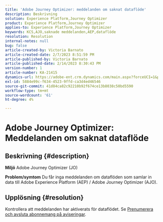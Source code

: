 ```yaml
---
title: 'Adobe Journey Optimizer: meddelanden om saknat dataflöde'
description: Beskrivning
solution: Experience Platform,Journey Optimizer
product: Experience Platform,Journey Optimizer
applies-to: Experience Platform,Journey Optimizer
keywords: KCS,AJO,saknade meddelanden,AEP,dataflöde
resolution: Resolution
internal-notes: null
bug: false
article-created-by: Victoria Barnato
article-created-date: 2/7/2023 8:51:59 PM
article-published-by: Victoria Barnato
article-published-date: 2/14/2023 8:30:43 PM
version-number: 1
article-number: KA-21415
dynamics-url: https://adobe-ent.crm.dynamics.com/main.aspx?forceUCI=1&pagetype=entityrecord&etn=knowledgearticle&id=3475a73e-29a7-ed11-aad1-6045bd0065f9
exl-id: 5884e99c-f634-4523-9ffd-ca3d4ed46546
source-git-commit: 41d84ca82c92210b92f674ce13b8038c50bd5590
workflow-type: tm+mt
source-wordcount: '61'
ht-degree: 4%

---
```


# Adobe Journey Optimizer: Meddelanden om saknat dataflöde

## Beskrivning {#description}

<b>Miljö</b>
Adobe Journey Optimizer (JO)


<b>Problem/symtom</b>
Du får inga meddelanden om dataflöden som samlar in data till Adobe Experience Platform (AEP) / Adobe Journey Optimizer (AJO).


## Upplösning {#resolution}


Kontrollera att meddelanden har aktiverats för dataflödet. Se [Prenumerera och avsluta abonnemang på aviseringar](https://experienceleague.adobe.com/docs/experience-platform/sources/ui-tutorials/alerts.html?lang=en#subscribe-and-unsubscribe-to-alerts).
